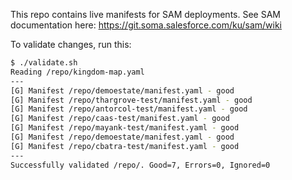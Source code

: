 This repo contains live manifests for SAM deployments.  See SAM documentation here: https://git.soma.salesforce.com/ku/sam/wiki

To validate changes, run this:

```sh
$ ./validate.sh 
Reading /repo/kingdom-map.yaml
---
[G] Manifest /repo/demoestate/manifest.yaml - good
[G] Manifest /repo/thargrove-test/manifest.yaml - good
[G] Manifest /repo/antorcol-test/manifest.yaml - good
[G] Manifest /repo/caas-test/manifest.yaml - good
[G] Manifest /repo/mayank-test/manifest.yaml - good
[G] Manifest /repo/demoestate/manifest.yaml - good
[G] Manifest /repo/cbatra-test/manifest.yaml - good
---
Successfully validated /repo/. Good=7, Errors=0, Ignored=0
```
